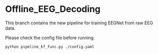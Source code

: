 # Offline_EEG_Decoding

This branch contains the new pipeline for training EEGNet from raw EEG data. 

Please check the config file before running.

`python pipeline_kf_func.py ./config.yaml`

